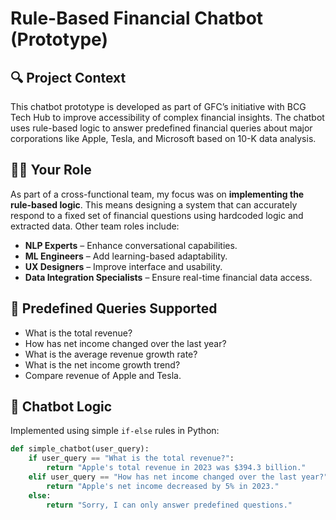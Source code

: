 # Rule-Based Financial Chatbot (Prototype)

## 🔍 Project Context
This chatbot prototype is developed as part of GFC’s initiative with BCG Tech Hub to improve accessibility of complex financial insights. The chatbot uses rule-based logic to answer predefined financial queries about major corporations like Apple, Tesla, and Microsoft based on 10-K data analysis.




## 👨‍💻 Your Role
As part of a cross-functional team, my focus was on **implementing the rule-based logic**. This means designing a system that can accurately respond to a fixed set of financial questions using hardcoded logic and extracted data. Other team roles include:



- **NLP Experts** – Enhance conversational capabilities.
- **ML Engineers** – Add learning-based adaptability.
- **UX Designers** – Improve interface and usability.
- **Data Integration Specialists** – Ensure real-time financial data access.

## 💬 Predefined Queries Supported
- What is the total revenue?
- How has net income changed over the last year?
- What is the average revenue growth rate?
- What is the net income growth trend?
- Compare revenue of Apple and Tesla.

## 🧠 Chatbot Logic
Implemented using simple `if-else` rules in Python:



```python
def simple_chatbot(user_query):
    if user_query == "What is the total revenue?":
        return "Apple's total revenue in 2023 was $394.3 billion."
    elif user_query == "How has net income changed over the last year?":
        return "Apple's net income decreased by 5% in 2023."
    else:
        return "Sorry, I can only answer predefined questions."
